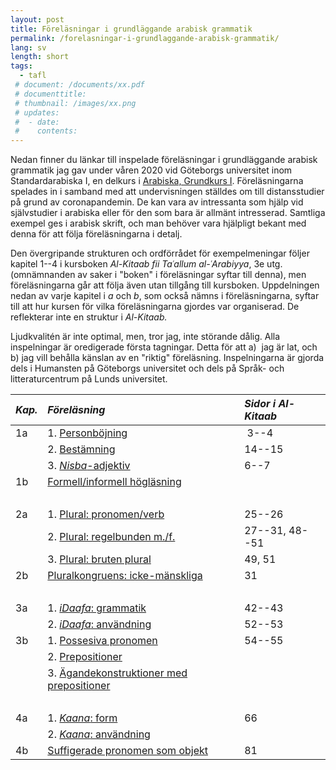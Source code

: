 ```yaml
---
layout: post
title: Föreläsningar i grundläggande arabisk grammatik
permalink: /forelasningar-i-grundlaggande-arabisk-grammatik/
lang: sv
length: short
tags:
  - tafl
 # document: /documents/xx.pdf
 # documenttitle: 
 # thumbnail: /images/xx.png
 # updates: 
 #  - date:
 #    contents:
---
```


Nedan finner du länkar till inspelade föreläsningar i grundläggande arabisk grammatik jag gav under våren 2020  vid Göteborgs universitet inom Standardarabiska&nbsp;I, en delkurs i [Arabiska, Grundkurs&nbsp;I](https://utbildning.gu.se/kurser/kurs_information/?courseId=AR1100&subjectType=grundKurs). Föreläsningarna spelades in i samband med att undervisningen ställdes om till distansstudier på grund av coronapandemin. De kan vara av intressanta som hjälp vid självstudier i arabiska eller för den som bara är allmänt intresserad.  Samtliga exempel ges i arabisk skrift, och man behöver vara hjälpligt bekant med denna för att följa föreläsningarna i detalj.

Den övergripande strukturen och ordförrådet för exempelmeningar följer kapitel 1--4 i kursboken *Al-Kitaab fii Taʿallum al-ʿArabiyya*, 3e utg. (omnämnanden av saker i "boken" i föreläsningar syftar till denna), men föreläsningarna går att följa även utan tillgång till kursboken. Uppdelningen nedan av varje kapitel i *a* och&nbsp;*b*, som också nämns i föreläsningarna, syftar till att hur kursen för vilka föreläsningarna gjordes var organiserad. De reflekterar inte en struktur i *Al-Kitaab.*

Ljudkvalitén är inte optimal, men, tror jag, inte störande dålig. Alla inspelningar är oredigerade första tagningar. Detta för att a)&nbsp; jag är lat, och b)&nbsp;jag vill behålla känslan av en "riktig" föreläsning. Inspelningarna är gjorda dels i Humansten på Göteborgs universitet och dels på Språk- och litteraturcentrum på Lunds universitet.

| *Kap.* | *Föreläsning*                                                                                                              | *Sidor i Al-Kitaab* |
| :--    | :-------------------------------------                                                                                     | :------------------ |
| 1a     | 1. [Personböjning](https://play.gu.se/media/1a1-personbojning+%28inget+intro%29/0_lldbix3o)                                |  3--4               |
|        | 2. [Bestämning](https://play.gu.se/media/1a2-bestamning/0_45qpfd1u)                                                        | 14--15              |
|        | 3. [*Nisba*-adjektiv](https://play.gu.se/media/1a3-nisba/0_9yb6zso4)                                                       | 6--7                |
| 1b     | [Formell/informell högläsning](https://play.gu.se/media/1b1-formell-och-informell-hoglasning/0_59b69hke)                |                     |
| &nbsp; |                                                                                                                            |                     |
| 2a     | 1. [Plural: pronomen/verb](https://play.gu.se/media/2a1-person/0_6h0zqmvy)                                                 | 25--26              |
|        | 2. [Plural: regelbunden m./f.](https://play.gu.se/media/2a2-reg-mf-pl/0_6d18vrbc)                                          | 27--31, 48--51      |
|        | 3. [Plural: bruten plural](https://play.gu.se/media/2a3-bruten-pl/0_8lynzr5y)                                              | 49, 51              |
| 2b     | [Pluralkongruens: icke-mänskliga](https://play.gu.se/media/2b-pluralkongruens/0_qr9yt3bk)                                  | 31                  |
| &nbsp; |                                                                                                                            |                     |
| 3a     | 1. [*iDaafa*: grammatik](https://play.gu.se/media/3a1-idaafa/0_r91afcmp)                                                   | 42--43              |
|        | 2. [*iDaafa*: användning](https://play.gu.se/media/3a2-idaafa/0_x96sll2v)                                                  | 52--53              |
| 3b     | 1. [Possesiva pronomen](https://play.gu.se/media/3b1+-++possesiva+pronomen/0_w4rpmzqw)                                     | 54--55              |
|        | 2. [Prepositioner](https://play.gu.se/media/3b2+-+prepositioner/0_u3t5cijn)                                                |                     |
|        | 3. [Ägandekonstruktioner med prepositioner](https://play.gu.se/media/3b3+-+%C3%A4gandekonstruktioner+med+prep./0_rmacszwx) |                     |
| &nbsp; |                                                                                                                            |                     |
| 4a     | 1. [*Kaana*: form](https://play.gu.se/media/4a1+kaana+-+form/0_bh8esbtm)                                                   | 66                  |
|        | 2. [*Kaana*: användning](https://play.gu.se/media/4a2+kaana+-+anv%C3%A4ndning/0_a5bunjr1)                                  |                     |
| 4b     | [Suffigerade pronomen som objekt](https://play.gu.se/media/4a3+suffigerade+pronomen+som+objekt/0_4o3mja3u)                 | 81                  |
